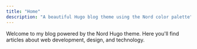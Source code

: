 ```yaml
---
title: "Home"
description: "A beautiful Hugo blog theme using the Nord color palette"
---
```


Welcome to my blog powered by the Nord Hugo theme. Here you'll find articles about web development, design, and technology.

